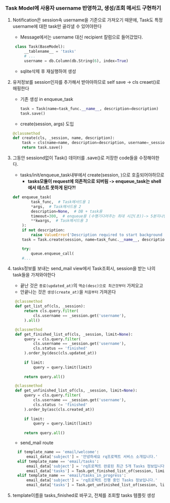 ### Task Model에 사용자 username 반영하고, 생성/조회 메서드 구현하기
1. Notification은 session속 username을 기준으로 가져오기 때문에, Task도 특정username에 대한 task만 골라낼 수 있어야한다
   - Message에서는 username 대신 recipient 칼럼으로 들어갔었다.
   ```python
    class Task(BaseModel):
        __tablename__ = 'tasks'
        # ...
        username = db.Column(db.String(6), index=True)
    ```
   - sqlite삭제 후 재실행하여 생성
   
2. 유저정보를 session인자를 추가해서 받아야하므로 self save -> cls creaet()로 매핑한다
   - 기존 생성 in enqueue_task
      ```python
      task = Task(name=task_func.__name__, description=description)
      task.save()
      ```
   - create(session, args) 도입
   ```python
   @classmethod
   def create(cls, _session, name, description):
       task = cls(name=name, description=description, username=_session.get('username'))
       return task.save()
   ```
3. 그동안 sessiond없이 Task() 데이터를 .save()로 저장한 code들을 수정해야한다.
   - tasks/init/enqueue_task내부에서 create(session, )으로 호출되어야하므로
      - **tasks모듈이 request에 의존적으로 되버림 -> enqueue_task는 shell에서 테스트 못하게 된다?!**
   ```python
   def enqueue_task(
           task_func,  # Task메서드용 1
           *args,  # Task메서드용 2
           description=None,  # DB + task용
           timeout=300,  # enqueue용 (수행기다려주는 최대 시간(초))-> 5분지나면, TimeoutException  예외발생 후, 다른 task하러 간다
           **kwargs,  # Task메서드용 3
       ):
       if not description:
           raise ValueError('Description required to start background job')
       task = Task.create(session, name=task_func.__name__, description=description)
   
       try:
           queue.enqueue_call(
       #...
   ```
   

4. tasks정보를 보내는 send_mail view에서 Task조회시, session을 받는 나의 task들을 가져와야한다
   - 끝난 것은 `종료(updated_at)`의 `역순(desc)으로 최근것부터` 가져오고
   - 안끝나는 것은 `생성(create_at)`을 `처음부터` 가져온다
   ```python
    @classmethod
    def get_list_of(cls, _session):
        return cls.query.filter(
            cls.username == _session.get('username'),
        ).all()

    @classmethod
    def get_finished_list_of(cls, _session, limit=None):
        query = cls.query.filter(
            cls.username == _session.get('username'),
            cls.status == 'finished'
        ).order_by(desc(cls.updated_at))
        
        if limit:
            query = query.limit(limit)
            
        return query.all()

    @classmethod
    def get_unfinished_list_of(cls, _session, limit=None):
        query = cls.query.filter(
            cls.username == _session.get('username'),
            cls.status != 'finished'
        ).order_by(asc(cls.created_at))
        
        if limit:
            query = query.limit(limit)
            
        return query.all()
   ```
   - send_mail route
   ```python
     if template_name == 'email/welcome':
         email_data['subject'] = '안녕하세요 rq프로젝트 서비스 소개입니다.'
     elif template_name == 'email/tasks':
         email_data['subject'] = 'rq프로젝트 완료된 최근 5개 Tasks 정보입니다.'
         email_data['tasks'] = Task.get_finished_list_of(session, limit=5)
     elif template_name == 'email/tasks_in_progress':
         email_data['subject'] = 'rq프로젝트 진행 중인 Tasks 정보입니다.'
         email_data['tasks'] = Task.get_unfinished_list_of(session, limit=None)
   ```
   

5. template이름을 tasks_finished로 바꾸고, 전체를 조회할 tasks 템플릿 생성 
